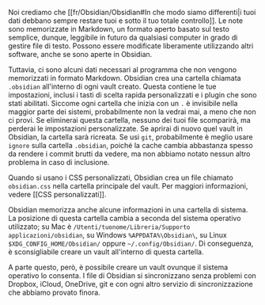 Noi crediamo che [[fr/Obsidian/Obsidian#In che modo siamo differenti|i tuoi dati debbano sempre restare tuoi e sotto il tuo totale controllo]]. Le note sono memorizzate in Markdown, un formato aperto basato sul testo semplice, dunque, leggibile in futuro da qualsiasi computer in grado di gestire file di testo. Possono essere modificate liberamente utilizzando altri software, anche se sono aperte in Obsidian.

Tuttavia, ci sono alcuni dati necessari al programma che non vengono memorizzati in formato Markdown. Obsidian crea una cartella chiamata `.obsidian` all'interno di ogni vault creato. Questa contiene le tue impostazioni, inclusi i tasti di scelta rapida personalizzati e i plugin che sono stati abilitati. Siccome ogni cartella che inizia con un `.` è invisibile nella maggior parte dei sistemi, probabilmente non la vedrai mai, a meno che non ci provi. Se eliminerai questa cartella, nessuno dei tuoi file scomparirà, ma perderai le impostazioni personalizzate. Se aprirai di nuovo quel vault in Obsidian, la cartella sarà ricreata. Se usi `git`, probabilmente è meglio usare `ignore` sulla cartella `.obsidian`, poiché la cache cambia abbastanza spesso da rendere i commit brutti da vedere, ma non abbiamo notato nessun altro problema in caso di inclusione.

Quando si usano i CSS personalizzati, Obsidian crea un file chiamato `obsidian.css` nella cartella principale del vault. Per maggiori informazioni, vedere [[CSS personalizzati]].

Obsidian memorizza anche alcune informazioni in una cartella di sistema. La posizione di questa cartella cambia a seconda del sistema operativo utilizzato; su Mac è `/Utenti/tuonome/Libreria/Supporto applicazioni/obsidian`, su Windows `%APPDATA%\Obsidian\`, su Linux `$XDG_CONFIG_HOME/Obsidian/` oppure `~/.config/Obsidian/`. Di conseguenza, è sconsigliabile creare un vault all'interno di questa cartella.

A parte questo, però, è possibile creare un vault ovunque il sistema operativo lo consenta. I file di Obsidian si sincronizzano senza problemi con Dropbox, iCloud, OneDrive, git e con ogni altro servizio di sincronizzazione che abbiamo provato finora.
